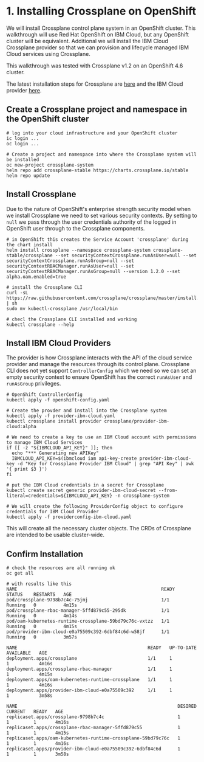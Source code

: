 # 1. Installing Crossplane on OpenShift
We will install Crossplane control plane system in an OpenShift cluster. This walkthrough will use Red Hat OpenShift on IBM Cloud, but any OpenShift cluster will be equivalent. Additional we will install the IBM Cloud Crossplane provider so that we can provision and lifecycle managed IBM Cloud services using Crossplane.

This walkthrough was tested with Crossplane v1.2 on an OpenShift 4.6 cluster.

The latest installation steps for Crossplane are [here](https://crossplane.io/docs/v1.2/getting-started/install-configure.html) and the IBM Cloud provider [here](https://github.com/crossplane-contrib/provider-ibm-cloud).

## Create a Crossplane project and namespace in the OpenShift cluster
```
# log into your cloud infrastructure and your OpenShift cluster
ic login ...
oc login ...

# Create a project and namespace into where the Crossplane system will be installed
oc new-project crossplane-system
helm repo add crossplane-stable https://charts.crossplane.io/stable
helm repo update
```
## Install Crossplane
Due to the nature of OpenShift's enterprise strength security model when we install Crossplane we need to set various security contexts. By setting to `null` we pass through the user credentials authority of the logged in OpenShift user through to the Crossplane components.
```
# in OpenShift this creates the Service Account 'crossplane' during the chart install
helm install crossplane --namespace crossplane-system crossplane-stable/crossplane --set securityContextCrossplane.runAsUser=null --set securityContextCrossplane.runAsGroup=null --set securityContextRBACManager.runAsUser=null --set securityContextRBACManager.runAsGroup=null --version 1.2.0 --set alpha.oam.enabled=true

# install the Crossplane CLI
curl -sL https://raw.githubusercontent.com/crossplane/crossplane/master/install.sh | sh
sudo mv kubectl-crossplane /usr/local/bin

# checl the Crossplane CLI installed and working
kubectl crossplane --help
```

## Install IBM Cloud Providers
The provider is how Crossplane interacts with the API of the cloud service provider and manage the resources through its control plane. Crossplane CLI does not yet support `ControllerConfig` which we need so we can set an empty security context to ensure OpenShift has the correct `runAsUser` and `runAsGroup` privileges.
```
# OpenShift ControllerConfig
kubectl apply -f openshift-config.yaml

# Create the provder and install into the Crossplane system
kubectl apply -f provider-ibm-cloud.yaml
kubectl crossplane install provider crossplane/provider-ibm-cloud:alpha

# We need to create a key to use an IBM Cloud account with permissions to manage IBM Cloud Services
if [[ -z "${IBMCLOUD_API_KEY}" ]]; then
  echo "*** Generating new APIKey"
  IBMCLOUD_API_KEY=$(ibmcloud iam api-key-create provider-ibm-cloud-key -d "Key for Crossplane Provider IBM Cloud" | grep "API Key" | awk '{ print $3 }')
fi

# put the IBM Cloud credentials in a secret for Crossplane
kubectl create secret generic provider-ibm-cloud-secret --from-literal=credentials=${IBMCLOUD_API_KEY} -n crossplane-system

# We will create the following ProviderConfig object to configure credentials for IBM Cloud Provider
kubectl apply -f providerconfig-ibm-cloud.yaml
```

This will create all the necessary cluster objects. The CRDs of Crossplane are intended to be usable cluster-wide.

## Confirm Installation
```
# check the resources are all running ok
oc get all

# with results like this
NAME                                                     READY   STATUS    RESTARTS   AGE
pod/crossplane-9798b7c4c-75jmj                           1/1     Running   0          4m15s
pod/crossplane-rbac-manager-5ffd879c55-295dk             1/1     Running   0          4m14s
pod/oam-kubernetes-runtime-crossplane-59bd79c76c-vxtzz   1/1     Running   0          4m15s
pod/provider-ibm-cloud-e0a75509c392-6dbf84c6d-w58jf      1/1     Running   0          3m57s

NAME                                                READY   UP-TO-DATE   AVAILABLE   AGE
deployment.apps/crossplane                          1/1     1            1           4m16s
deployment.apps/crossplane-rbac-manager             1/1     1            1           4m15s
deployment.apps/oam-kubernetes-runtime-crossplane   1/1     1            1           4m16s
deployment.apps/provider-ibm-cloud-e0a75509c392     1/1     1            1           3m58s

NAME                                                           DESIRED   CURRENT   READY   AGE
replicaset.apps/crossplane-9798b7c4c                           1         1         1       4m16s
replicaset.apps/crossplane-rbac-manager-5ffd879c55             1         1         1       4m15s
replicaset.apps/oam-kubernetes-runtime-crossplane-59bd79c76c   1         1         1       4m16s
replicaset.apps/provider-ibm-cloud-e0a75509c392-6dbf84c6d      1         1         1       3m58s
```

